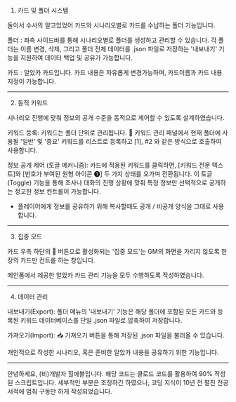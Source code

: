 1. 카드 및 폴더 시스템

둘이서 수사의 알고있었어 카드와 시나리오별로 카드를 수납하는 폴더 기능입니다.

폴더 : 좌측 사이드바를 통해 시나리오별로 폴더를 생성하고 관리할 수 있습니다. 각 폴더는 이름 변경, 삭제, 그리고 폴더 전체 데이터를 .json 파일로 저장하는 '내보내기' 기능을 지원하여 데이터 백업 및 공유가 가능합니다.

카드 : 알았카 카드입니다. 카드 내용은 자유롭게 변경가능하며, 카드이름과 카드 내용 지정이 가능합니다.

---

2. 동적 키워드

시나리오 진행에 맞춰 정보의 공개 수준을 동적으로 제어할 수 있도록 설계하였습니다.

키워드 등록: 키워드는 폴더 단위로 관리됩니다. 📌 키워드 관리 패널에서 현재 폴더에 사용될 '일반' 및 '중요' 키워드를 리스트로 등록하고 [1], #2 와 같은 방식으로 호출하여 사용합니다.

정보 공개 제어 (토글 메커니즘): 카드에 적용된 키워드를 클릭하면, [키워드 전문 텍스트]와 [번호가 부여된 원형 아이콘 ❶] 두 가지 상태를 오가며 전환됩니다. 이 토글(Toggle) 기능을 통해 조사나 대화의 진행 상황에 맞춰 특정 정보만 선택적으로 공개하는 정교한 정보 컨트롤이 가능합니다.

* 플레이어에게 정보를 공유하기 위해 복사할때도 공개 / 비공개 양식을 그대로 사용합니다.

---

3. 집중 모드

카드 우측 하단의 🔎 버튼으로 활성화되는 '집중 모드'는 GM의 화면을 가리지 않도록 한장의 카드만 컨트롤 하는 창입니다.

메인폼에서 제공한 알았카 카드 관리 기능을 모두 수행하도록 작성하였습니다.

---

4. 데이터 관리

내보내기(Export): 폴더 메뉴의 '내보내기' 기능은 해당 폴더에 포함된 모든 카드와 등록된 키워드 데이터베이스를 단일 .json 파일로 압축하여 저장합니다.

가져오기(Import): 📥 가져오기 버튼을 통해 저장된 .json 파일을 불러올 수 있습니다. 

개인적으로 작성한 시나리오, 혹은 준비한 알았카 내용을 공유하기 위한 기능입니다.  

---


안녕하세요, (비)개발자 힐에블입니다.
해당 코드는 클로드 코드를 활용하여 90% 작성된 스크립트입니다. 
세부적인 부분은 조정하긴 하였으나, 코딩 지식이 10년 전 펼친 전공서적에 멈춰 구동만 하게 작성되었습니다.

